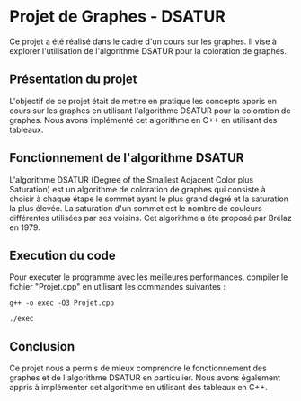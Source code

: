# Projet de Graphes - DSATUR

Ce projet a été réalisé dans le cadre d'un cours sur les graphes. Il vise à explorer l'utilisation de l'algorithme DSATUR pour la coloration de graphes.

## Présentation du projet

L'objectif de ce projet était de mettre en pratique les concepts appris en cours sur les graphes en utilisant l'algorithme DSATUR pour la coloration de graphes. Nous avons implémenté cet algorithme en C++ en utilisant des tableaux.

## Fonctionnement de l'algorithme DSATUR
L'algorithme DSATUR (Degree of the Smallest Adjacent Color plus Saturation) est un algorithme de coloration de graphes qui consiste à choisir à chaque étape le sommet ayant le plus grand degré et la saturation la plus élevée. La saturation d'un sommet est le nombre de couleurs différentes utilisées par ses voisins. Cet algorithme a été proposé par Brélaz en 1979.

<h2>Execution du code</h2>

Pour exécuter le programme avec les meilleures performances, compiler le fichier "Projet.cpp" en utilisant les commandes suivantes :

````
g++ -o exec -O3 Projet.cpp
````
````
./exec 
````
## Conclusion
Ce projet nous a permis de mieux comprendre le fonctionnement des graphes et de l'algorithme DSATUR en particulier. Nous avons également appris à implémenter cet algorithme en utilisant des tableaux en C++.
